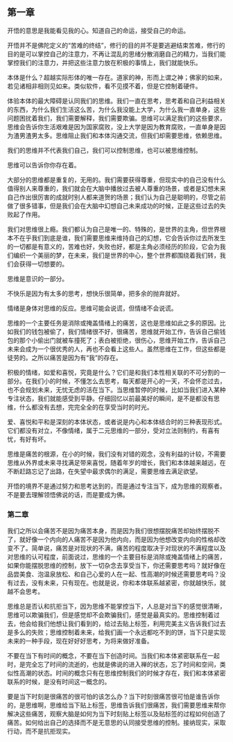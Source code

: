 ## 第一章
开悟的意思是我能看见我的心。知道自己的命运，接受自己的命运。

开悟并不是佛陀定义的“苦难的终结”，修行的目的并不是要逃避结束苦难，修行的目的是可以掌控自己的注意力，不再让混乱的思绪分散消磨自己的精力，当我们能掌控我们的注意力，并把这些注意力放在积极的事情上，我们就能快乐。

本体是什么？超越实际形体的唯一存在。道家的神，形而上谓之神；佛家的如来，若见诸相非相则见如来。类似软件，看不见摸不着，但是它控制着硬件。

体验本体的最大障碍是认同我们的思维。我们一直在思考，思考着和自己利益相关的东西，为什么我们生活这么苦，为什么我没能上大学，为什么我一直单身，这些问题困扰着我们，我们需要解释，我们需要欺骗。思维可以满足我们的这些要求，思维会告诉你生活艰难是因为国家腐败，没上大学是因为教育腐败，一直单身是因为渣男渣男太多。思维阻止我们和本体沟通交流，但我们却需要思维，依赖思维。

我们的思维并不代表我们自己，我们可以控制思维，也可以被思维控制。

思维可以告诉你你存在着。

大部分的思维都是重复的，无用的。我们需要获得尊重，但现实中的自己没有什么值得别人来尊重的，我们就会在大脑中播放过去被人尊重的场景，或者是幻想未来自己作出很厉害的成就时别人都来道贺的场景；我们认为自己是聪明的，尽管之前做了很多错事，但是我们会在大脑中幻想自己未来成功的时候，正是这些过去的失败起了作用。

我们对思维很上瘾。我们都认为自己是唯一的、特殊的，是世界的主角，但世界根本不在乎我们到底是谁，我们需要思维来维持自己的幻想，它会告诉你过去所发生的一切都是有意义的，苦难也好，失败也好，都是主角必须经历的阶段，它会为我们编织一个美丽的梦，在未来，我们是世界的中心，整个世界都围绕着我们转，我们会获得一切想要的。

思维是意识的一部分。

不快乐是因为有太多的思考，想快乐很简单，把多余的抛弃就好。

情绪是身体对思维的反应。思维可能会说谎，但情绪不会说谎。

思维的一个主要任务是消除或掩盖情绪上的痛苦，这也是思维如此之多的原因。比如我们的钱包被偷了，我们情绪很不好，很痛苦，思维就开始工作，告诉自己偷钱包的那个小偷出门就被车撞死了；表白被拒绝，很伤心，思维开始工作，告诉自己未来会成为一个很优秀的人，再也不会看上这些人。虽然思维在工作，但这些都是徒劳的。之所以痛苦是因为有“我”的存在。

积极的情绪，如爱和喜悦，究竟是什么？它们是和我们本性相关联的不可分割的一部分。在我们小的时候，不懂怎么去思考，每天都是开心的一天，不会怀恋过去，也不会规划未来，无忧无虑的活在当下。当思维暂停的时候，比如当我们进入某种专注状态，我们就能感受到平静。仔细回忆以前最美好的瞬间，是不是都没有思维，什么都没有去想，完完全全的在享受当时的时光。

爱、喜悦和平和是深刻的本体状态，或者说是内心和本体结合时的三种表现形式。它们都没有对立，不像情绪，属于二元思维的一部分，受对立法则制约，有喜有忧，有好有坏。

思维是痛苦的根源，在小的时候，我们没有对错的观念，没有利益的计较，不需要思维从外界或未来寻找满足带来喜悦，随着年岁的增长，我们和本体越来越远，在不断赶路忘记了出路，在失望中最求偶尔的满足，需要思维去满足欲望。

开悟的境界不是通过努力和思考达到的，而是通过专注当下，成为思维的观察者。不是要去理解领悟佛说的话，而是要成为佛。

### 第二章
我们之所以会痛苦不是因为痛苦本身，而是因为我们很想摆脱痛苦却始终摆脱不了，就好像一个内向的人痛苦不是因为他内向，而是因为他想改变内向的性格却改变不了。简单说，痛苦是对现状的不满，痛苦的程度取决于对现状的不满程度以及对思维的认可程度，前面说过，思维的一个主要目标是消除或掩盖情绪上的痛苦，如果你能摆脱思维的控制，放下一切杂念去享受当下，你还需要思考吗？就好像在品尝美食、泡温泉放松、和自己心爱的人在一起、性高潮的时候还需要思考吗？没有过去，没有未来，只有现在。也就是说，你和本体联系越紧密，你就越快乐，就越不会思考。

思维总是否认和抗拒当下，因为思维不能掌控当下，人总是对当下的感觉很清晰，思维可以欺骗我们，但是感觉却不会欺骗我们，感觉是最真实的。思维控制着过去，他会给我们他想让我们看到的，给过去贴上标签，利用完美主义告诉我们过去是多么的失败；思维控制着未来，给我们画一个永远都吃不到的饼，当下只是实现未来的一种手段，现在好好好思考，为将来做好准备。

不要在当下有时间的概念，不要在当下创造时间。当我们和本体紧密联系在一起时，是完全忘了时间的流逝的，也就是佛说的进入禅的状态，忘了时间和空间，类似性高潮的状态。时间的概念只有在思维控制我们的时候才存在，我们和本体紧密联系的时候，是没有时间这一概念的。

要是当下时刻是很痛苦的很可怕的该怎么办？当下时刻很痛苦很可怕是谁告诉你的，是思维啊，思维给当下贴上标签，思维告诉我们很痛苦，我们需要思维来帮你解决这些痛苦，观察大脑是如何为当下时刻贴上标签以及贴标签的过程如何创造了痛苦。如何给出自己的选择而不是无意思的认同接受思维的控制。接纳现实，采取行动，而不是抗拒现实。





